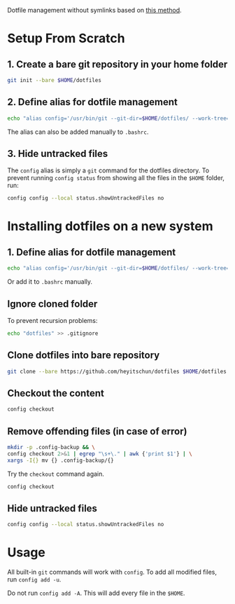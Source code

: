Dotfile management without symlinks based on [this method](https://www.atlassian.com/git/tutorials/dotfiles).

# Setup From Scratch

## 1. Create a bare git repository in your home folder

```bash
git init --bare $HOME/dotfiles
```

## 2. Define alias for dotfile management

```bash
echo "alias config='/usr/bin/git --git-dir=$HOME/dotfiles/ --work-tree=$HOME'" >> $HOME/.bashrc
```

The alias can also be added manually to `.bashrc`.

## 3. Hide untracked files

The `config` alias is simply a `git` command for the dotfiles directory. To prevent running `config status` from showing all the files in the `$HOME` folder, run:

```bash
config config --local status.showUntrackedFiles no
```

# Installing dotfiles on a new system

## 1. Define alias for dotfile management

```bash
echo "alias config='/usr/bin/git --git-dir=$HOME/dotfiles/ --work-tree=$HOME'" >> $HOME/.bashrc
```

Or add it to `.bashrc` manually.

## Ignore cloned folder

To prevent recursion problems:

```bash
echo "dotfiles" >> .gitignore
```

## Clone dotfiles into bare repository

```bash
git clone --bare https://github.com/heyitschun/dotfiles $HOME/dotfiles
```

## Checkout the content

```bash
config checkout
```

## Remove offending files (in case of error)

```bash
mkdir -p .config-backup && \
config checkout 2>&1 | egrep "\s+\." | awk {'print $1'} | \
xargs -I{} mv {} .config-backup/{}
```

Try the `checkout` command again.

```bash
config checkout
```

## Hide untracked files

```bash
config config --local status.showUntrackedFiles no
```

# Usage

All built-in `git` commands will work with `config`. To add all modified files, run `config add -u`.

Do not run `config add -A`. This will add every file in the `$HOME`.
